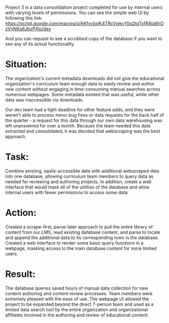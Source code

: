 Project 3 is a data consolidation project completed for use by internal users with varying levels of permissions.
You can see the simple web UI by following this link:
https://script.google.com/macros/s/AKfycbxlK4TRcVwkyYbs2tqTxfRAla8hOzVyNKa6JbzP4lo/dev

And you can request to see a scrubbed copy of the database if you want to see any of its actual functionality.

# Situation:
The organization's current metadata downloads did not give the educational organization's curriculum team enough data to easily review and author new content without engaging in time-consuming manual searches across numerous webpages.  Some metadata existed that was useful, while other data was inaccessible via downloads.

Our dev team had a tight deadline for other feature adds, and they were weren't able to process minor bug fixes or data requests for the back half of the quarter - a request for this data through our own data warehousing was left unanswered for over a month.  Because the team needed this data extracted and consolidated, it was decided that webscraping was the best approach.

# Task:
Combine existing, easily-accessible data with additional webscraped data into one database, allowing curriculum team members to query data as needed for reviewing and authoring projects.
In addition, create a web interface that would mask all of the utilities of the database and allow internal users with fewer permissions to access some data.

# Action:
Created a scrape-first, parse-later approach to pull the entire library of content from our LMS, read existing database content, and parse to locate and append the additional data to its corresponding rows in the database.
Created a web interface to render some basic query functions in a webpage, masking access to the main database content for more limited users.

# Result:
The database queries saved hours of manual data collection for new content authoring and content review processes.  Team members were extremely pleased with the ease of use.
The webpage UI allowed the project to be expanded beyond the direct 7-person team and used as a limited data search tool by the entire organization and organizational affiliates involved in the authoring and review of educational content.

